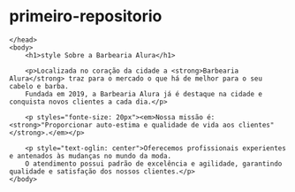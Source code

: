 # primeiro-repositorio



 <!DOCTYPE html>
<html lang="pt-br">
    <head>
        <meta charset="UTF-8">
      <link rel="stylesheet" href="style.css">
      <style >
          
          body {
    background: #CCCCCC
}

p {
    text-align: center;
}

em strong {
    color: #FF0000;
}
      </style>

    </head>
    <body>
        <h1>style Sobre a Barbearia Alura</h1>

        <p>Localizada no coração da cidade a <strong>Barbearia Alura</strong> traz para o mercado o que há de melhor para o seu cabelo e barba. 
        Fundada em 2019, a Barbearia Alura já é destaque na cidade e conquista novos clientes a cada dia.</p>

        <p styles="fonte-size: 20px"><em>Nossa missão é: <strong>"Proporcionar auto-estima e qualidade de vida aos clientes"</strong>.</em></p>

        <p style="text-oglin: center">Oferecemos profissionais experientes e antenados às mudanças no mundo da moda. 
        O atendimento possui padrão de excelência e agilidade, garantindo qualidade e satisfação dos nossos clientes.</p>
    </body>
</html>

